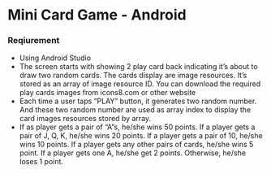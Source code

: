 # Mini Card Game - Android

### Reqiurement
* Using Android Studio
* The screen starts with showing 2 play card back indicating it’s about to draw two
random cards. The cards display are image resources. It’s stored as an array of image
resource ID. You can download the required play cards images from icons8.com or
other website
* Each time a user taps “PLAY” button, it generates two random number. And these two
random number are used as array index to display the card images resources stored by
array.
* If as player gets a pair of “A”s, he/she wins 50 points. If a player gets a pair of J, Q, K,
he/she wins 20 points. If a player gets a pair of 10, he/she wins 10 points. If a player
gets any other pairs of cards, he/she wins 5 point. If a player gets one A, he/she get 2
points. Otherwise, he/she loses 1 point.
